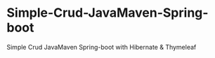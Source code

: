 # Simple-Crud-JavaMaven-Spring-boot
Simple Crud JavaMaven Spring-boot with Hibernate &amp; Thymeleaf
